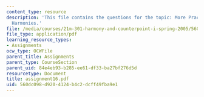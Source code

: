 ```yaml
---
content_type: resource
description: 'This file contains the questions for the topic: More Practice with Applied
  Harmonies.'
file: /media/courses/21m-301-harmony-and-counterpoint-i-spring-2005/560dc098d9204124b4c2dcff49fba9e1_assignment16.pdf
file_type: application/pdf
learning_resource_types:
- Assignments
ocw_type: OCWFile
parent_title: Assignments
parent_type: CourseSection
parent_uid: 84e4eb93-b285-ee61-df33-ba27bf276d5d
resourcetype: Document
title: assignment16.pdf
uid: 560dc098-d920-4124-b4c2-dcff49fba9e1
---
```

